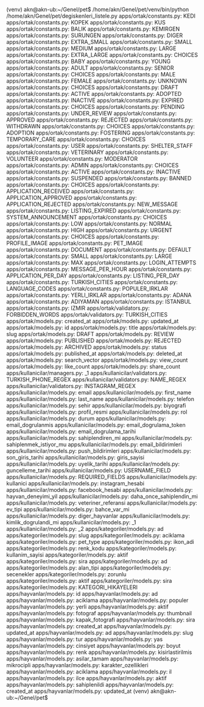 (venv) akn@akn-ub:~/Genel/pet$ /home/akn/Genel/pet/venv/bin/python /home/akn/Genel/pet/degiskenleri_listele.py
apps/ortak/constants.py: KEDI
apps/ortak/constants.py: KOPEK
apps/ortak/constants.py: KUS
apps/ortak/constants.py: BALIK
apps/ortak/constants.py: KEMIRGEN
apps/ortak/constants.py: SURUNGEN
apps/ortak/constants.py: DIGER
apps/ortak/constants.py: EXTRA_SMALL
apps/ortak/constants.py: SMALL
apps/ortak/constants.py: MEDIUM
apps/ortak/constants.py: LARGE
apps/ortak/constants.py: EXTRA_LARGE
apps/ortak/constants.py: CHOICES
apps/ortak/constants.py: BABY
apps/ortak/constants.py: YOUNG
apps/ortak/constants.py: ADULT
apps/ortak/constants.py: SENIOR
apps/ortak/constants.py: CHOICES
apps/ortak/constants.py: MALE
apps/ortak/constants.py: FEMALE
apps/ortak/constants.py: UNKNOWN
apps/ortak/constants.py: CHOICES
apps/ortak/constants.py: DRAFT
apps/ortak/constants.py: ACTIVE
apps/ortak/constants.py: ADOPTED
apps/ortak/constants.py: INACTIVE
apps/ortak/constants.py: EXPIRED
apps/ortak/constants.py: CHOICES
apps/ortak/constants.py: PENDING
apps/ortak/constants.py: UNDER_REVIEW
apps/ortak/constants.py: APPROVED
apps/ortak/constants.py: REJECTED
apps/ortak/constants.py: WITHDRAWN
apps/ortak/constants.py: CHOICES
apps/ortak/constants.py: ADOPTION
apps/ortak/constants.py: FOSTERING
apps/ortak/constants.py: TEMPORARY_CARE
apps/ortak/constants.py: CHOICES
apps/ortak/constants.py: USER
apps/ortak/constants.py: SHELTER_STAFF
apps/ortak/constants.py: VETERINARY
apps/ortak/constants.py: VOLUNTEER
apps/ortak/constants.py: MODERATOR
apps/ortak/constants.py: ADMIN
apps/ortak/constants.py: CHOICES
apps/ortak/constants.py: ACTIVE
apps/ortak/constants.py: INACTIVE
apps/ortak/constants.py: SUSPENDED
apps/ortak/constants.py: BANNED
apps/ortak/constants.py: CHOICES
apps/ortak/constants.py: APPLICATION_RECEIVED
apps/ortak/constants.py: APPLICATION_APPROVED
apps/ortak/constants.py: APPLICATION_REJECTED
apps/ortak/constants.py: NEW_MESSAGE
apps/ortak/constants.py: LISTING_EXPIRED
apps/ortak/constants.py: SYSTEM_ANNOUNCEMENT
apps/ortak/constants.py: CHOICES
apps/ortak/constants.py: LOW
apps/ortak/constants.py: NORMAL
apps/ortak/constants.py: HIGH
apps/ortak/constants.py: URGENT
apps/ortak/constants.py: CHOICES
apps/ortak/constants.py: PROFILE_IMAGE
apps/ortak/constants.py: PET_IMAGE
apps/ortak/constants.py: DOCUMENT
apps/ortak/constants.py: DEFAULT
apps/ortak/constants.py: SMALL
apps/ortak/constants.py: LARGE
apps/ortak/constants.py: MAX
apps/ortak/constants.py: LOGIN_ATTEMPTS
apps/ortak/constants.py: MESSAGE_PER_HOUR
apps/ortak/constants.py: APPLICATION_PER_DAY
apps/ortak/constants.py: LISTING_PER_DAY
apps/ortak/constants.py: TURKISH_CITIES
apps/ortak/constants.py: LANGUAGE_CODES
apps/ortak/constants.py: POPULER_IRKLAR
apps/ortak/constants.py: YERLI_IRKLAR
apps/ortak/constants.py: ADANA
apps/ortak/constants.py: ADIYAMAN
apps/ortak/constants.py: ISTANBUL
apps/ortak/constants.py: IZMIR
apps/ortak/validators.py: FORBIDDEN_WORDS
apps/ortak/validators.py: TURKISH_CITIES
apps/ortak/models.py: created_at
apps/ortak/models.py: updated_at
apps/ortak/models.py: id
apps/ortak/models.py: title
apps/ortak/models.py: slug
apps/ortak/models.py: DRAFT
apps/ortak/models.py: REVIEW
apps/ortak/models.py: PUBLISHED
apps/ortak/models.py: REJECTED
apps/ortak/models.py: ARCHIVED
apps/ortak/models.py: status
apps/ortak/models.py: published_at
apps/ortak/models.py: deleted_at
apps/ortak/models.py: search_vector
apps/ortak/models.py: view_count
apps/ortak/models.py: like_count
apps/ortak/models.py: share_count
apps/kullanicilar/managers.py: _1
apps/kullanicilar/validators.py: TURKISH_PHONE_REGEX
apps/kullanicilar/validators.py: NAME_REGEX
apps/kullanicilar/validators.py: INSTAGRAM_REGEX
apps/kullanicilar/models.py: email
apps/kullanicilar/models.py: first_name
apps/kullanicilar/models.py: last_name
apps/kullanicilar/models.py: telefon
apps/kullanicilar/models.py: sehir
apps/kullanicilar/models.py: biyografi
apps/kullanicilar/models.py: profil_resmi
apps/kullanicilar/models.py: rol
apps/kullanicilar/models.py: durum
apps/kullanicilar/models.py: email_dogrulanmis
apps/kullanicilar/models.py: email_dogrulama_token
apps/kullanicilar/models.py: email_dogrulama_tarihi
apps/kullanicilar/models.py: sahiplendiren_mi
apps/kullanicilar/models.py: sahiplenmek_istiyor_mu
apps/kullanicilar/models.py: email_bildirimleri
apps/kullanicilar/models.py: push_bildirimleri
apps/kullanicilar/models.py: son_giris_tarihi
apps/kullanicilar/models.py: giris_sayisi
apps/kullanicilar/models.py: uyelik_tarihi
apps/kullanicilar/models.py: guncelleme_tarihi
apps/kullanicilar/models.py: USERNAME_FIELD
apps/kullanicilar/models.py: REQUIRED_FIELDS
apps/kullanicilar/models.py: kullanici
apps/kullanicilar/models.py: instagram_hesabi
apps/kullanicilar/models.py: facebook_hesabi
apps/kullanicilar/models.py: hayvan_deneyimi_yil
apps/kullanicilar/models.py: daha_once_sahiplendin_mi
apps/kullanicilar/models.py: veteriner_referansi
apps/kullanicilar/models.py: ev_tipi
apps/kullanicilar/models.py: bahce_var_mi
apps/kullanicilar/models.py: diger_hayvanlar
apps/kullanicilar/models.py: kimlik_dogrulandi_mi
apps/kullanicilar/models.py: _1
apps/kullanicilar/models.py: _2
apps/kategoriler/models.py: ad
apps/kategoriler/models.py: slug
apps/kategoriler/models.py: aciklama
apps/kategoriler/models.py: pet_type
apps/kategoriler/models.py: ikon_adi
apps/kategoriler/models.py: renk_kodu
apps/kategoriler/models.py: kullanim_sayisi
apps/kategoriler/models.py: aktif
apps/kategoriler/models.py: sira
apps/kategoriler/models.py: ad
apps/kategoriler/models.py: alan_tipi
apps/kategoriler/models.py: secenekler
apps/kategoriler/models.py: zorunlu
apps/kategoriler/models.py: aktif
apps/kategoriler/models.py: sira
apps/kategoriler/models.py: KATEGORI_HIKAYELERI
apps/hayvanlar/models.py: id
apps/hayvanlar/models.py: ad
apps/hayvanlar/models.py: aciklama
apps/hayvanlar/models.py: populer
apps/hayvanlar/models.py: yerli
apps/hayvanlar/models.py: aktif
apps/hayvanlar/models.py: fotograf
apps/hayvanlar/models.py: thumbnail
apps/hayvanlar/models.py: kapak_fotografi
apps/hayvanlar/models.py: sira
apps/hayvanlar/models.py: created_at
apps/hayvanlar/models.py: updated_at
apps/hayvanlar/models.py: ad
apps/hayvanlar/models.py: slug
apps/hayvanlar/models.py: tur
apps/hayvanlar/models.py: yas
apps/hayvanlar/models.py: cinsiyet
apps/hayvanlar/models.py: boyut
apps/hayvanlar/models.py: renk
apps/hayvanlar/models.py: kisirlastirilmis
apps/hayvanlar/models.py: asilar_tamam
apps/hayvanlar/models.py: mikrocipli
apps/hayvanlar/models.py: karakter_ozellikleri
apps/hayvanlar/models.py: aciklama
apps/hayvanlar/models.py: il
apps/hayvanlar/models.py: ilce
apps/hayvanlar/models.py: aktif
apps/hayvanlar/models.py: sahiplenildi
apps/hayvanlar/models.py: created_at
apps/hayvanlar/models.py: updated_at
(venv) akn@akn-ub:~/Genel/pet$ 